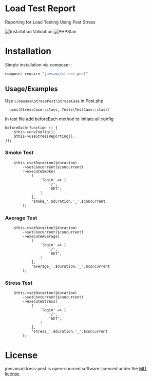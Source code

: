 # Load Test Report
Reporting for Load Testing Using Pest Stress

![Installation Validation](https://github.com/joesama/stress-pest/workflows/Installation%20Validation/badge.svg) 
![PHPStan](https://github.com/joesama/stress-pest/workflows/PHPStan/badge.svg)

# Installation

Simple installation via composer :

```bash
composer require "joesama/stress-pest"
```

## Usage/Examples


Use ```\Joesama\StressPest\StressCase``` in Pest.php

```
  uses(StressCase::class, Tests\TestCase::class)

```

In test file add beforeEach method to initiate all config

```
beforeEach(function () {
    $this->envConfig();
    $this->useStressReporting();
});

```


### Smoke Test
```
    $this->setDuration($duration)
        ->setConcurrent($concurrent)
        ->executeSmoke(
            [
                'login' => [
                    '/',
                    'GET',
                ]
            ],
            'smoke_'.$duration.'_'.$concurrent
        );
```

### Average Test
```
    $this->setDuration($duration)
        ->setConcurrent($concurrent)
        ->executeAverage(
            [
                'login' => [
                    '/',
                    'GET',
                ]
            ],
            'average_'.$duration.'_'.$concurrent
        );

```

### Stress Test
```
    $this->setDuration($duration)
        ->setConcurrent($concurrent)
        ->executeStress(
            [
                'login' => [
                    '/',
                    'GET',
                ]
            ],
            'stress_'.$duration.'_'.$concurrent
        );

```


# License

joesama/stress-pest is open-sourced software licensed under the [MIT license](https://opensource.org/licenses/MIT).

